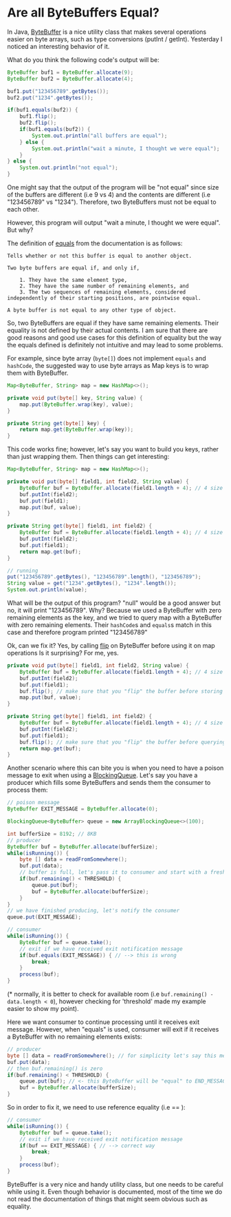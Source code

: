 # Are all ByteBuffers Equal?

In Java, [ByteBuffer](https://docs.oracle.com/en/java/javase/21/docs/api/java.base/java/nio/ByteBuffer.html) is a nice utility class that makes several operations easier on byte arrays, such as type conversions (putInt / getInt).
Yesterday I noticed an interesting behavior of it.

What do you think the following code's output will be:

```java
ByteBuffer buf1 = ByteBuffer.allocate(9);
ByteBuffer buf2 = ByteBuffer.allocate(4);

buf1.put("123456789".getBytes());
buf2.put("1234".getBytes());

if(buf1.equals(buf2)) {
    buf1.flip();
    buf2.flip();
    if(buf1.equals(buf2)) {
        System.out.println("all buffers are equal");
    } else {
        System.out.println("wait a minute, I thought we were equal");
    }
} else {
    System.out.println("not equal");
}
```

One might say that the output of the program will be "not equal" since size of the buffers are different (i.e 9 vs 4) and the contents are different (i.e "123456789" vs "1234"). Therefore, two ByteBuffers must not be equal to each other.

However, this program will output "wait a minute, I thought we were equal". But why?

The definition of [equals](https://docs.oracle.com/en/java/javase/21/docs/api/java.base/java/nio/ByteBuffer.html#equals(java.lang.Object)) from the documentation is as follows:
```
Tells whether or not this buffer is equal to another object.

Two byte buffers are equal if, and only if,

    1. They have the same element type,
    2. They have the same number of remaining elements, and
    3. The two sequences of remaining elements, considered independently of their starting positions, are pointwise equal.

A byte buffer is not equal to any other type of object. 
```

So, two ByteBuffers are equal if they have same remaining elements. Their equality is not defined by their actual contents.
I am sure that there are good reasons and good use cases for this definition of equality but the way the equals defined is definitely not intuitive and may lead to some problems.

For example, since byte array (`byte[]`) does not implement `equals` and `hashCode`, the suggested way to use byte arrays as Map keys is to wrap them with ByteBuffer.

```java
Map<ByteBuffer, String> map = new HashMap<>();

private void put(byte[] key, String value) {
    map.put(ByteBuffer.wrap(key), value);
}

private String get(byte[] key) {
    return map.get(ByteBuffer.wrap(key));
}
```

This code works fine; however, let's say you want to build you keys, rather than just wrapping them. Then things can get interesting:

```java
Map<ByteBuffer, String> map = new HashMap<>();

private void put(byte[] field1, int field2, String value) {
    ByteBuffer buf = ByteBuffer.allocate(field1.length + 4); // 4 size of int
    buf.putInt(field2);
    buf.put(field1);
    map.put(buf, value);
}

private String get(byte[] field1, int field2) {
    ByteBuffer buf = ByteBuffer.allocate(field1.length + 4); // 4 size of int
    buf.putInt(field2);
    buf.put(field1);
    return map.get(buf);
}

// running
put("123456789".getBytes(), "123456789".length(), "123456789");
String value = get("1234".getBytes(), "1234".length());
System.out.println(value);
```

What will be the output of this program? "null" would be a good answer but no, it will print "123456789".
Why? Because we used a ByteBuffer with zero remaining elements as the key, and we tried to query map with a ByteBuffer with zero remaining elements.
Their `hashCode`s and `equals`s match in this case and therefore program printed "123456789"

Ok, can we fix it? Yes, by calling [flip](https://docs.oracle.com/en/java/javase/21/docs/api/java.base/java/nio/ByteBuffer.html#flip()) on ByteBuffer before using it on map operations
Is it surprising? For me, yes.

```java
private void put(byte[] field1, int field2, String value) {
    ByteBuffer buf = ByteBuffer.allocate(field1.length + 4); // 4 size of int
    buf.putInt(field2);
    buf.put(field1);
    buf.flip(); // make sure that you "flip" the buffer before storing in the map
    map.put(buf, value);
}

private String get(byte[] field1, int field2) {
    ByteBuffer buf = ByteBuffer.allocate(field1.length + 4); // 4 size of int
    buf.putInt(field2);
    buf.put(field1);
    buf.flip(); // make sure that you "flip" the buffer before querying the map
    return map.get(buf);
}
```

Another scenario where this can bite you is when you need to have a poison message to exit when using a [BlockingQueue](https://docs.oracle.com/en/java/javase/21/docs/api/java.base/java/util/concurrent/BlockingQueue.html).
Let's say you have a producer which fills some ByteBuffers and sends them the consumer to process them:

```java
// poison message
ByteBuffer EXIT_MESSAGE = ByteBuffer.allocate(0);

BlockingQueue<ByteBuffer> queue = new ArrayBlockingQueue<>(100);

int bufferSize = 8192; // 8KB
// producer
ByteBuffer buf = ByteBuffer.allocate(bufferSize);
while(isRunning()) {
    byte [] data = readFromSomewhere();
    buf.put(data);
    // buffer is full, let's pass it to consumer and start with a fresh one*
    if(buf.remaining() < THRESHOLD) {
        queue.put(buf);
        buf = ByteBuffer.allocate(bufferSize);
    }
}
// we have finished producing, let's notify the consumer
queue.put(EXIT_MESSAGE);

// consumer
while(isRunning()) {
    ByteBuffer buf = queue.take();
    // exit if we have received exit notification message
    if(buf.equals(EXIT_MESSAGE)) { // --> this is wrong
        break;
    }
    process(buf);
}
```
(* normally, it is better to check for available room (i.e `buf.remaining() - data.length < 0`), however checking for 'threshold' made my example easier to show my point).

Here we want consumer to continue processing until it receives exit message. However, when "equals" is used, consumer will exit if it receives a ByteBuffer with no remaining elements exists:
```java
// producer
byte [] data = readFromSomewhere(); // for simplicity let's say this method returned 8192 (bufferSize) bytes byte[]
buf.put(data);
// then buf.remaining() is zero
if(buf.remaining() < THRESHOLD) {
    queue.put(buf); // <- this ByteBuffer will be "equal" to END_MESSAGE
    buf = ByteBuffer.allocate(bufferSize);
}

```
So in order to fix it, we need to use reference equality (i.e == ):

```java
// consumer
while(isRunning()) {
    ByteBuffer buf = queue.take();
    // exit if we have received exit notification message
    if(buf == EXIT_MESSAGE) { // --> correct way
        break;
    }
    process(buf);
}
```

ByteBuffer is a very nice and handy utility class, but one needs to be careful while using it.
Even though behavior is documented, most of the time we do not read the documentation of things that might seem obvious such as equality. 
